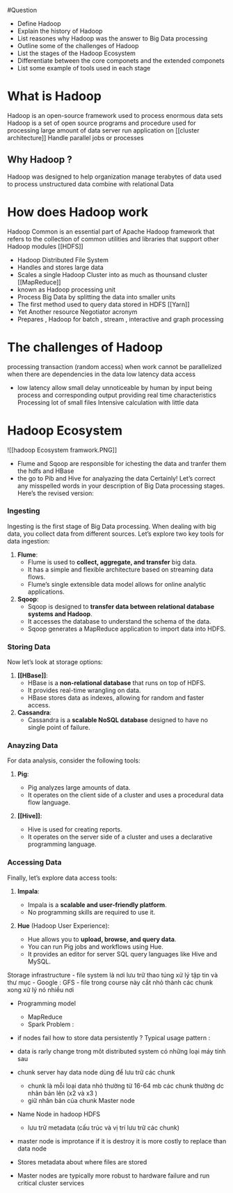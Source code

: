 
#Question  
- Define Hadoop 
- Explain the history of Hadoop 
- List reasones why Hadoop was the answer to Big Data processing 
- Outline some of the challenges of Hadoop 
- List the stages of the Hadoop Ecosystem 
- Differentiate between the core componets and the extended componets 
- List some example of tools used in each stage 


# What is Hadoop 
Hadoop is an open-source framework used to process enormous data sets 
Hadoop is a set of open source programs and procedure 
used  for processing large amount of data 
server run application on [[cluster architecture]]
Handle parallel jobs or processes 
## Why Hadoop ? 
Hadoop was designed to  help organization manage terabytes of data
used to process unstructured data combine with  relational Data 
# How does Hadoop work 
Hadoop Common is an essential part of Apache Hadoop framework that refers to the collection of common utilities and libraries that support other Hadoop modules 
[[HDFS]] 
- Hadoop Distributed File System  
- Handles and stores large data 
- Scales a single Hadoop Cluster into as much as thounsand cluster 
[[MapReduce]]  
- known as Hadoop processing unit 
- Process  Big Data by splitting the data into smaller units
- The first method used to query data stored in HDFS 
[[Yarn]] 
- Yet Another resource Negotiator acronym 
- Prepares , Hadoop for batch , stream , interactive and graph processing 
# The challenges of Hadoop  
processing transaction (random access)
when work cannot be parallelized 
when there are dependencies in the data 
low latency data access 
- low latency allow small delay  unnoticeable  by human by input being process and  corresponding output providing real time characteristics 
Processing lot of small files 
Intensive calculation with little data 


# Hadoop Ecosystem 


![[hadoop Ecosystem framwork.PNG]]
- Flume and Sqoop  are responsible for ichesting the data and tranfer them the hdfs and HBase
- the go to Pib and Hive for analyazing the data 
Certainly! Let’s correct any misspelled words in your description of Big Data processing stages. Here’s the revised version:

### Ingesting

Ingesting is the first stage of Big Data processing. When dealing with big data, you collect data from different sources. Let’s explore two key tools for data ingestion:
1. **Flume**:
    - Flume is used to **collect, aggregate, and transfer** big data.
    - It has a simple and flexible architecture based on streaming data flows.
    - Flume’s single extensible data model allows for online analytic applications.
2. **Sqoop**:
    - Sqoop is designed to **transfer data between relational database systems and Hadoop**.
    - It accesses the database to understand the schema of the data.
    - Sqoop generates a MapReduce application to import data into HDFS.
### Storing Data

Now let’s look at storage options:

1. **[[HBase]]**:
    - HBase is a **non-relational database** that runs on top of HDFS.
    - It provides real-time wrangling on data.
    - HBase stores data as indexes, allowing for random and faster access.
2. **Cassandra**:
    - Cassandra is a **scalable NoSQL database** designed to have no single point of failure.
### Anayzing Data

For data analysis, consider the following tools:

1. **Pig**:
    - Pig analyzes large amounts of data.
    - It operates on the client side of a cluster and uses a procedural data flow language.

2. **[[Hive]]**:
    - Hive is used for creating reports.
    - It operates on the server side of a cluster and uses a declarative programming language.

### Accessing Data

Finally, let’s explore data access tools:
1. **Impala**:
    - Impala is a **scalable and user-friendly platform**.
    - No programming skills are required to use it.

2. **Hue** (Hadoop User Experience):
    - Hue allows you to **upload, browse, and query data**.
    - You can run Pig jobs and workflows using Hue.
    - It provides an editor for server SQL query languages like Hive and MySQL.











 Storage infrastructure - file system  là nơi lưu trữ thao túng xử lý tập tin và thư mục 
	- Google : GFS 
	- file trong course này cắt nhỏ thành các chunk xong xử lý nó nhiều nơi 
- Programming model 
	- MapReduce 
	- Spark 
Problem : 
- if nodes fail how to store data persistently ? 
Typical usage pattern : 

- data is rarly change 
trong môt distributed system có những loại máy tính sau 
- chunk server hay data node dùng để lưu trữ các chunk 
	- chunk là mỗi loại data nhỏ thường từ 16-64 mb các chunk thường dc nhân bản lên (x2 và x3 )
	- giữ nhân bản của chunk 
Master node 
- Name Node in hadoop HDFS
	- lưu trữ metadata (cấu trúc và vị trí lưu trữ các chunk)
 - master node is improtance if it is destroy  it is more costly to replace than data node 
- Stores metadata about where files are stored 
- Master nodes are typically  more robust to hardware failure and run critical cluster services 
